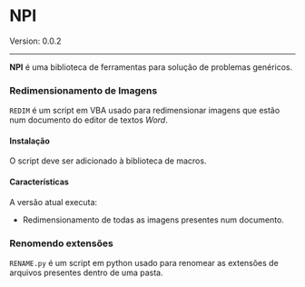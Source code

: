 NPI
====
Version: 0.0.2

___
**NPI** é uma biblioteca de ferramentas para solução de problemas genéricos.

### Redimensionamento de Imagens ###
`REDIM` é um script em VBA usado para redimensionar imagens que estão num documento do editor de textos *Word*.

#### Instalação
O script deve ser adicionado à biblioteca de macros.

#### Características
A versão atual executa:
* Redimensionamento de todas as imagens presentes num documento.

### Renomendo extensões ###
`RENAME.py` é um script em python usado para renomear as extensões de arquivos presentes dentro de uma pasta.
